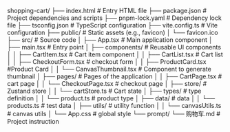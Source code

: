 shopping-cart/
├── index.html             # Entry HTML file
├── package.json           # Project dependencies and scripts
├── pnpm-lock.yaml         # Dependency lock file
├── tsconfig.json          # TypeScript configuration
├── vite.config.ts         # Vite configuration
├── public/                # Static assets (e.g., favicon)
│   └── favicon.ico
├── src/                   # Source code
│   ├── App.tsx            # Main application component
│   ├── main.tsx           # Entry point
│   ├── components/        # Reusable UI components
│   │   ├── CartItem.tsx     # Cart item component
│   │   ├── CartList.tsx    # Cart list
│   │   ├── CheckoutForm.tsx # checkout form
│   │   ├── ProductCard.tsx #Product Card
│   │   └── CanvasThumbnail.tsx # Component to generate thumbnail
│   ├── pages/             # Pages of the application
│   │   ├── CartPage.tsx     # cart page
│   │   └── CheckoutPage.tsx # checkout page
│   ├── store/             # Zustand store
│   │   └── cartStore.ts     # Cart state
│   ├── types/             # type definition
│   │   └── product.ts       # product type
│   ├── data/              # data
│   │   └── products.ts      # test data
│   ├── utils/              # utility function
│   │   └── canvasUtils.ts   # canvas utils
│   └── App.css            # global style
└── prompt/
    └── 购物车.md           # Project instruction
